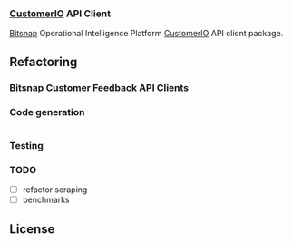 ### [CustomerIO]() API Client

[Bitsnap](https://bitsnap.io) Operational Intelligence Platform [CustomerIO]() API client package.

## Refactoring

### Bitsnap Customer Feedback API Clients

### Code generation

```bash

```

### Testing

### TODO
 - [ ] refactor scraping
 - [ ] benchmarks

## License
